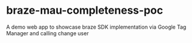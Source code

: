 # braze-mau-completeness-poc
A demo web app to showcase braze SDK implementation via Google Tag Manager and calling change user
